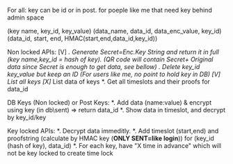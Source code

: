 For all:
	key can be id or in post.
		for poeple like me that need key behind admin space

(key name, key_id, key_value)
(data_name, data_id, data_enc_value, key_id)
(data_id, start, end, HMAC(start,end,data_id,key_id))

Non locked APIs:
[V] *. Generate Secret=Enc.Key String and return it in full (key name,key_id = hash of key).
	(QR code will contain Secret+ Original data since Secret is enough to get data, see bellow)
*. Delete key_id key_value but keep an ID (For users like me, no point to hold key in DB)
[V]*  List all keys
[X]* List data of keys
*. Get all timeslots and their proofs for data_id

DB Keys (Non locked) or Post Keys:
*. Add data (name:value) & encrypt using key (in db\sent) => return data_id 
*. Show data in timeslot, and decrypt by key_id/key

Key locked APIs:
*. Decrypt data immeditly.
*. Add timeslot (start,end) and proofstring (calculate by HMAC key (**ONLY SENT=like login**)) 
			for (key_id (hash of key), data_id)
    *. For each key, have "X time in advance" which will not be key locked to create time lock